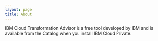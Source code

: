 ```yaml
---
layout: page
title: About
---
```


IBM Cloud Transformation Advisor is a free tool developed by IBM and is available from the Catalog when you install IBM Cloud Private.



